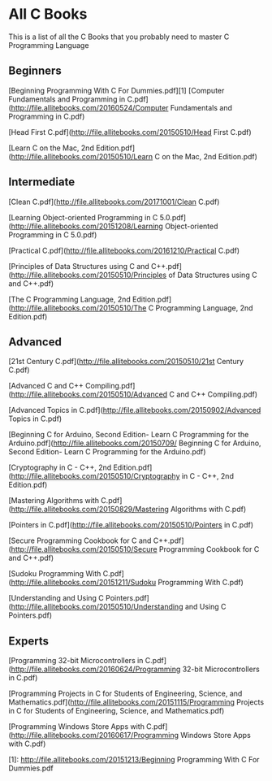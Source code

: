 # All C Books

This is a list of all the C Books that you probably need to master C Programming Language

## Beginners
[Beginning Programming With C For Dummies.pdf][1]
[Computer Fundamentals and Programming in C.pdf](http://file.allitebooks.com/20160524/Computer Fundamentals and Programming in C.pdf)

[Head First C.pdf](http://file.allitebooks.com/20150510/Head First C.pdf)

[Learn C on the Mac, 2nd Edition.pdf](http://file.allitebooks.com/20150510/Learn C on the Mac, 2nd Edition.pdf)


## Intermediate 
[Clean C.pdf](http://file.allitebooks.com/20171001/Clean C.pdf)

[Learning Object-oriented Programming in C 5.0.pdf](http://file.allitebooks.com/20151208/Learning Object-oriented Programming in C 5.0.pdf)

[Practical C.pdf](http://file.allitebooks.com/20161210/Practical C.pdf)

[Principles of Data Structures using C and C++.pdf](http://file.allitebooks.com/20150510/Principles of Data Structures using C and C++.pdf)

[The C Programming Language, 2nd Edition.pdf](http://file.allitebooks.com/20150510/The C Programming Language, 2nd Edition.pdf)


## Advanced 
[21st Century C.pdf](http://file.allitebooks.com/20150510/21st Century C.pdf)

[Advanced C and C++ Compiling.pdf](http://file.allitebooks.com/20150510/Advanced C and C++ Compiling.pdf)

[Advanced Topics in C.pdf](http://file.allitebooks.com/20150902/Advanced Topics in C.pdf)

[Beginning C for Arduino, Second Edition- Learn C Programming for the Arduino.pdf](http://file.allitebooks.com/20150709/
Beginning C for Arduino, Second Edition- Learn C Programming for the Arduino.pdf)

[Cryptography in C - C++, 2nd Edition.pdf](http://file.allitebooks.com/20150510/Cryptography in C - C++, 2nd Edition.pdf)

[Mastering Algorithms with C.pdf](http://file.allitebooks.com/20150829/Mastering Algorithms with C.pdf)

[Pointers in C.pdf](http://file.allitebooks.com/20150510/Pointers in C.pdf)

[Secure Programming Cookbook for C and C++.pdf](http://file.allitebooks.com/20150510/Secure Programming Cookbook for C and C++.pdf)

[Sudoku Programming With C.pdf](http://file.allitebooks.com/20151211/Sudoku Programming With C.pdf)

[Understanding and Using C Pointers.pdf](http://file.allitebooks.com/20150510/Understanding and Using C Pointers.pdf)

## Experts 
[Programming 32-bit Microcontrollers in C.pdf](http://file.allitebooks.com/20160624/Programming 32-bit Microcontrollers in C.pdf)

[Programming Projects in C for Students of Engineering, Science, and Mathematics.pdf](http://file.allitebooks.com/20151115/Programming Projects in C for Students of Engineering, Science, and Mathematics.pdf)

[Programming Windows Store Apps with C.pdf](http://file.allitebooks.com/20160617/Programming Windows Store Apps with C.pdf)


[1]: http://file.allitebooks.com/20151213/Beginning Programming With C For Dummies.pdf
